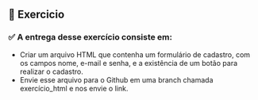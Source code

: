 ## 📝 Exercicio
### ✅ A entrega desse exercício consiste em:
- Criar um arquivo HTML que contenha um formulário de cadastro, com os campos nome, e-mail e senha, e a existência de um botão para realizar o cadastro.
- Envie esse arquivo para o Github em uma branch chamada exercício_html e nos envie o link.